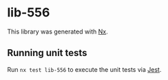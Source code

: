 # lib-556

This library was generated with [Nx](https://nx.dev).

## Running unit tests

Run `nx test lib-556` to execute the unit tests via [Jest](https://jestjs.io).
